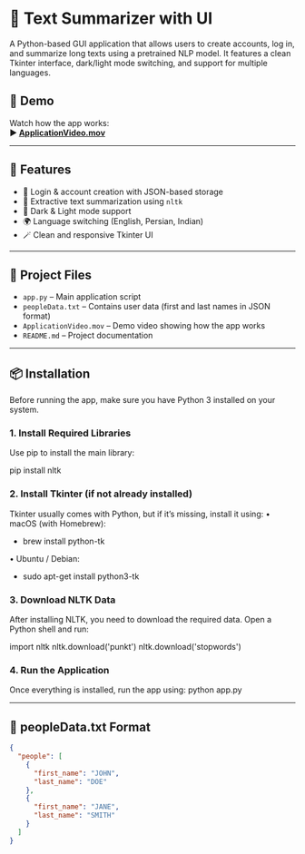 # 🧠 Text Summarizer with UI

A Python-based GUI application that allows users to create accounts, log in, and summarize long texts using a pretrained NLP model. It features a clean Tkinter interface, dark/light mode switching, and support for multiple languages.

## 🎥 Demo

Watch how the app works:  
**▶️ [ApplicationVideo.mov](ApplicationVideo.mov)**

---

## 🚀 Features

- 🔐 Login & account creation with JSON-based storage
- 🧠 Extractive text summarization using `nltk`
- 🎨 Dark & Light mode support
- 🌍 Language switching (English, Persian, Indian)
- 🪄 Clean and responsive Tkinter UI

---

## 📁 Project Files

- `app.py` – Main application script
- `peopleData.txt` – Contains user data (first and last names in JSON format)
- `ApplicationVideo.mov` – Demo video showing how the app works
- `README.md` – Project documentation

---

## 📦 Installation

Before running the app, make sure you have Python 3 installed on your system.

### 1. Install Required Libraries

Use pip to install the main library:

pip install nltk

### 2. Install Tkinter (if not already installed)

Tkinter usually comes with Python, but if it’s missing, install it using:
•	macOS (with Homebrew):
  - brew install python-tk
    
•	Ubuntu / Debian:
  - sudo apt-get install python3-tk

### 3. Download NLTK Data

After installing NLTK, you need to download the required data.
Open a Python shell and run:

  import nltk
  nltk.download('punkt')
  nltk.download('stopwords')

### 4. Run the Application

Once everything is installed, run the app using:
  python app.py

---

## 📝 peopleData.txt Format

```json
{
  "people": [
    {
      "first_name": "JOHN",
      "last_name": "DOE"
    },
    {
      "first_name": "JANE",
      "last_name": "SMITH"
    }
  ]
}
